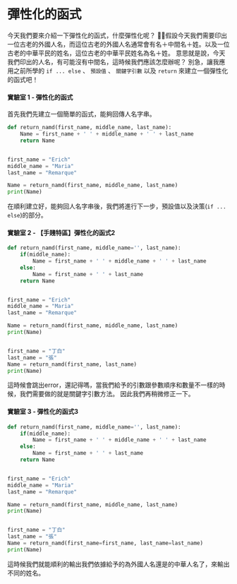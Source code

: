 # 彈性化的函式

今天我們要來介紹一下彈性化的函式，什麼彈性化呢？ 假設今天我們需要印出一位古老的外國人名，而這位古老的外國人名通常會有名＋中間名＋姓。以及一位古老的中華平民的姓名，這位古老的中華平民姓名為名＋姓。 意思就是說，今天我們印出的人名，有可能沒有中間名，這時候我們應該怎麼辦呢？ 別急，讓我應用之前所學的 `if ... else` 、 `預設值` 、 `關鍵字引數` 以及 `return` 來建立一個彈性化的函式吧！

#### 實驗室 1 - 彈性化的函式

首先我們先建立一個簡單的函式，能夠回傳人名字串。

```python
def return_namd(first_name, middle_name, last_name):
    Name = first_name + ' ' + middle_name + ' ' + last_name
    return Name


first_name = "Erich"
middle_name = "Maria"
last_name = "Remarque"

Name = return_namd(first_name, middle_name, last_name)
print(Name)
```

在順利建立好，能夠回人名字串後，我們將進行下一步，預設值以及決策\(`if ... else`\)的部分。

#### 實驗室 2 - 【手賤特區】彈性化的函式2

```python
def return_namd(first_name, middle_name='', last_name):
    if(middle_name):
        Name = first_name + ' ' + middle_name + ' ' + last_name
    else:
        Name = first_name + ' ' + last_name
    return Name


first_name = "Erich"
middle_name = "Maria"
last_name = "Remarque"

Name = return_namd(first_name, middle_name, last_name)
print(Name)


first_name = "丁白"
last_name = "張"
Name = return_namd(first_name, last_name)
print(Name)
```

這時候會跳出error，還記得嗎，當我們給予的引數跟參數順序和數量不一樣的時候，我們需要做的就是關鍵字引數方法。 因此我們再稍微修正一下。

#### 實驗室 3 - 彈性化的函式3

```python
def return_namd(first_name, middle_name='', last_name):
    if(middle_name):
        Name = first_name + ' ' + middle_name + ' ' + last_name
    else:
        Name = first_name + ' ' + last_name
    return Name


first_name = "Erich"
middle_name = "Maria"
last_name = "Remarque"

Name = return_namd(first_name, middle_name, last_name)
print(Name)


first_name = "丁白"
last_name = "張"
Name = return_namd(first_name=first_name, last_name=last_name)
print(Name)
```

這時候我們就能順利的輸出我們依據給予的為外國人名還是的中華人名了，來輸出不同的姓名。

